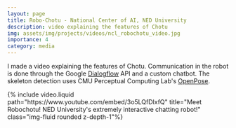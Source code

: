 ```yaml
---
layout: page
title: Robo-Chotu - National Center of AI, NED University
description: video explaining the features of Chotu
img: assets/img/projects/videos/ncl_robochotu_video.jpg
importance: 4
category: media
---
```


I made a video explaining the features of Chotu. Communication in the robot is done through the Google <a href="https://cloud.google.com/dialogflow" target="_blank"> Dialogflow</a> API and a custom chatbot. The skeleton detection uses CMU Perceptual Computing Lab's <a href="https://github.com/CMU-Perceptual-Computing-Lab/openpose" target="_blank"> OpenPose</a>.

<div class="row">
    <div class="col-sm mt-3 mt-md-0">
        {% include video.liquid path="https://www.youtube.com/embed/3o5LQfDlxfQ" title="Meet Robochotu! NED University's extremely interactive chatting robot!"   class="img-fluid rounded z-depth-1"%}
    </div>
</div>